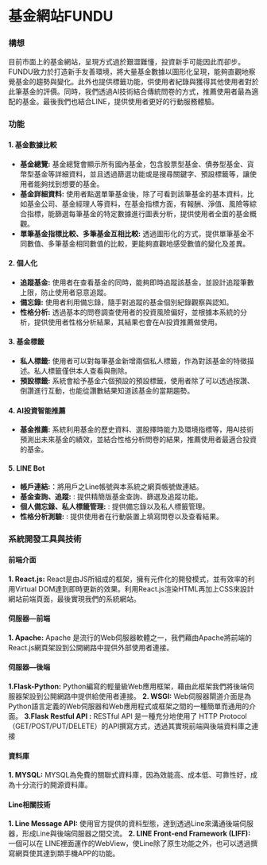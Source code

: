 # 基金網站FUNDU
### 構想
目前市面上的基金網站，呈現方式過於艱澀難懂，投資新手可能因此而卻步。FUNDU致力於打造新手友善環境，將大量基金數據以圖形化呈現，能夠直觀地察覺基金的趨勢與變化。此外也提供標籤功能，供使用者紀錄與獲得其他使用者對於此筆基金的評價。同時，我們透過AI技術結合傳統問卷的方式，推薦使用者最為適配的基金。最後我們也結合LINE，提供使用者更好的行動服務體驗。
### 功能
#### 1. 基金數據比較
- __基金總覽:__
基金總覽會顯示所有國內基金，包含股票型基金、債券型基金、貨幣型基金等詳細資料，並且透過篩選功能或是搜尋關鍵字、預設標籤等，讓使用者能夠找到想要的基金。
- __基金詳細資料:__
使用者點選單筆基金後，除了可看到該筆基金的基本資料，比如基金公司、基金經理人等資料，在基金指標方面，有報酬、淨值、風險等綜合指標，能篩選每筆基金的特定數據進行圖表分析，提供使用者全面的基金概觀。
- __單筆基金指標比較、多筆基金互相比較:__
透過圖形化的方式，提供單筆基金不同數值、多筆基金相同數值的比較，更能夠直觀地感受數值的變化及差異。

#### 2.	個人化
- __追蹤基金:__
使用者在查看基金的同時，能夠即時追蹤該基金，並設計追蹤筆數上限，防止使用者惡意追蹤。
- __備忘錄:__
使用者利用備忘錄，隨手對追蹤的基金個別紀錄觀察與認知。
- __性格分析:__
透過基本的問卷調查使用者的投資風險偏好，並根據本系統的分析，提供使用者性格分析結果，其結果也會在AI投資推薦做使用。

#### 3.	基金標籤
- __私人標籤:__
使用者可以對每筆基金新增兩個私人標籤，作為對該基金的特徵描述。私人標籤僅供本人查看與刪除。
-  __預設標籤:__
系統會給予基金六個預設的預設標籤，使用者除了可以透過按讚、倒讚進行互動，也能從讚數結果知道該基金的當期趨勢。

#### 4.	AI投資智能推薦
- __基金推薦:__
系統利用基金的歷史資料、選股擇時能力及環境指標等，用AI技術預測出未來基金的績效，並結合性格分析問卷的結果，推薦使用者最適合投資的基金。

#### 5. LINE Bot
- __帳戶連結:__：將用戶之Line帳號與本系統之網頁帳號做連結。
- __基金查詢、追蹤:__ : 提供精簡版基金查詢、篩選及追蹤功能。
- __個人備忘錄、私人標籤管理:__ : 提供備忘錄以及私人標籤管理。
- __性格分析測驗:__ : 提供使用者在行動裝置上填寫問卷以及查看結果。

### 系統開發工具與技術
#### 前端介面
__1. React.js:__
React是由JS所組成的框架，擁有元件化的開發模式，並有效率的利用Virtual DOM達到即時更新的效果。利用React.js渲染HTML再加上CSS來設計網站前端頁面，最後實現我們的系統網站。
#### 伺服器—前端
__1. Apache:__ 
Apache 是流行的Web伺服器軟體之一，我們藉由Apache將前端的React.js網頁架設到公開網路中提供外部使用者連接。
#### 伺服器—後端
__1.Flask-Python:__
Python編寫的輕量級Web應用框架，藉由此框架我們將後端伺服器架設到公開網路中提供給使用者連接。
__2. WSGI:__
Web伺服器閘道介面是為Python語言定義的Web伺服器和Web應用程式或框架之間的一種簡單而通用的介面。
__3.Flask Restful API :__ 
RESTful API 是一種充分地使用了 HTTP Protocol（GET/POST/PUT/DELETE）的API撰寫方式，透過其實現前端與後端資料庫之連接
#### 資料庫
__1. MYSQL:__ 
MYSQL為免費的關聯式資料庫，因為效能高、成本低、可靠性好，成為十分流行的開源資料庫。
#### Line相關技術
__1. Line Message API:__ 
使用官方提供的資料型態，達到透過Line來溝通後端伺服器，形成Line與後端伺服器之間交流。
__2. LINE Front-end Framework (LIFF):__ 
一個可以在 LINE裡面運作的WebView，使Line除了原生功能之外，也可以透過撰寫網頁使其達到類手機APP的功能。
